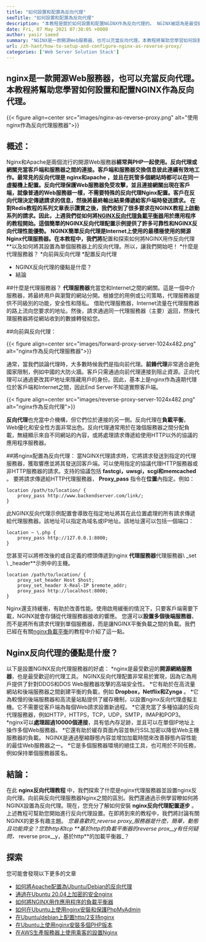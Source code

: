 ```yaml
---
title: "如何設置和配置為反向代理" 
seoTitle: "如何設置和配置為反向代理" 
description: "本教程是關於如何設置和配置NGINX作為反向代理的。 NGINX被認為是最受歡迎的開源反向代理網絡服務器之一。" 
date: Fri, 07 May 2021 07:38:05 +0000
author: yasir saeed
summary: "NGINX是一款開源Web服務器，也可以充當反向代理。本教程將幫助您學習如何設置和配置NGINX作為反向代理。" 
url: /zh-hant/how-to-setup-and-configure-nginx-as-reverse-proxy/
categories: ['Web Server Solution Stack']
---
```


## nginx是一款開源Web服務器，也可以充當反向代理。本教程將幫助您學習如何設置和配置NGINX作為反向代理。

{{< figure align=center src="images/nginx-as-reverse-proxy.png" alt="使用nginx作為反向代理服務器">}}


## 概述：
Nginx和Apache是​​兩個流行的開源Web服務器**經常與PHP一起使用。反向代理或網關充當客戶端和服務器之間的連接。客戶端和服務器交換信息彼此連續有效地工作。最常見的反向代理是 **nginx和apache** ，並且在託管多個網站時都可以在同一虛擬機上配置。反向代理保護Web服務器免受攻擊，並且連接網關出現在客戶端，就像普通的Web服務器一樣，不需要特殊的反向代理Nginx配置。客戶在反向代理決定傳遞請求的信息，然後將最終輸出結果傳遞給客戶端時發送請求。
在對Redis教程的系列文章表示讚賞之後，我們收到了很多要求在NGINX教程上啟動系列的請求。因此，上週我們從如何將[NGINX反向代理負載平衡器][1]用於應用程序的教程開始。這個簡單的NGINX反向代理配置示例提供了許多可靠性和NGINX反向代理性能優勢。 NGINX簡單反向代理是Internet上使用的最積極使用的開源Nginx代理服務器。在本教程中，我們將**配置和探索如何將NGINX用作反向代理**以及如何將其設置為單個服務器上的反向代理。所以，讓我們開始吧！
  *什麼是代理服務器？
  *向前與反向代理
  *配置反向代理
  * NGINX反向代理的優點是什麼？
  * 結論

##什麼是代理服務器？
**代理服務器**充當您和Internet之間的網關。這是一個中介服務器，將最終用戶與瀏覽的網站分開。根據您的用例或公司策略，代理服務器提供不同級別的功能，安全性和隱私。
借助代理服務器，Internet流量在代理服務器的路上流向您要求的地址。然後，請求通過同一代理服務器（主要）返回，然後代理服務器將從網站收到的數據轉發給您。

##向前與反向代理：

{{< figure align=center src="images/forward-proxy-server-1024x482.png" alt="nginx作為反向代理服務器">}}

通常，當我們談論代理時，大多數時候我們是指向前代理。**前鋒代理**非常適合避免國家限制，例如中國的大防火牆。客戶只需通過向前代理連接到阻止資源。正向代理可以通過更改其IP地址來隱藏用戶的身份。因此，基本上是nginx作為遠期代理位於客戶端和Internet之間，因此End Server不知道實際客戶端。

{{< figure align=center src="images/reverse-proxy-server-1024x482.png" alt="nginx作為反向代理">}}

**反向代理**也充當中介機構，但它們位於連接的另一側。反向代理在**負載平衡**，Web優化和安全性方面非常出色。反向代理通常用於在幾個服務器之間分配負載，無縫顯示來自不同網站的內容，或將處理請求傳遞給使用HTTP以外的協議的應用程序服務器。

##將nginx配置為反向代理：
當NGINX代理請求時，它將請求發送到指定的代理服務器，獲取響應並將其發送回客戶端。可以使用指定的協議代理HTTP服務器或非HTTP服務器的請求。支持的協議包括 **fastcgi，uwsgi，scgi和memcached** 。
要將請求傳遞給HTTP代理服務器， **Proxy_pass** 指令在**位置**內指定。例如：
```
location /path/to/location/ {
    proxy_pass http://www.backendserver.com/link/;
}
```
此NGINX反向代理示例配置會導致在指定地址將其在此位置處理的所有請求傳遞給代理服務器。該地址可以指定為域名或IP地址。該地址還可以包括一個端口：
```
location ~ \.php {
    proxy_pass http://127.0.0.1:8000;
}
```
您甚至可以將修改後的或自定義的標頭傳遞到nginx **代理服務器**代理服務器\ _set \ _header**示例中的主機。
```
location /path/to/location/ {
    proxy_set_header Host $host;
    proxy_set_header X-Real-IP $remote_addr;
    proxy_pass http://localhost:8000;
}
```
Nginx還支持緩衝，有助於改善性能。使用啟用緩衝的情況下，只要客戶端需要下載，NGINX就會存儲從代理服務器接收的響應。
您還可以**設置多個後端服務器**，而不是將所有請求代理到單個服務器，而是讓NGINX平衡負載之間的負載。我們已經在有關[nginx負載平衡][1]的教程中介紹了這一點。

## Nginx反向代理的優點是什麼？
以下是設置NGINX反向代理服務器的好處：
  *nginx是最受歡迎的**開源網絡服務器**，也是最受歡迎的代理工具。 NGINX反向代理配置非常易於實現，因為它為用戶提供了針對DDOS和DOS Web服務器攻擊的高端安全性。
  *它有助於在高流量網站和後端服務器之間創建平衡的負載，例如 **Dropbox，Netflix和Zynga** 。
  *它為較慢的後端服務器和高流量站點提供了緩存機制，以設置nginx反向代理虛擬主機。它不需要從客戶端為每個Web請求設置新過程。
  *它還充當了多種協議的反向代理服務器，例如HTTP，HTTPS，TCP，UDP，SMTP，IMAP和POP3。
  *nginx可以**處理超過10000個連接**，具有低內存足跡，並且可以在單個IP地址上操作多個Web服務器。
  *它還有助於緩存頁面內容並執行SSL加密以降低Web主機服務器的負載。 NGINX是通過壓縮靜態內容並增加加載時間來改善靜態內容性能的最佳Web服務器之一。
  *它是多個服務器環境的絕佳工具，也可用於不同任務，例如保持單個服務器匿名。

## 結論：
在此 **nginx反向代理教程** 中，我們探索了什麼是nginx代理服務器並設置nginx反向代理。向前與反向代理服務器Nginx之間的區別。我們還通過示例學習瞭如何將NGINX設置為反向代理。現在，您充分了解如何安裝 **nginx反向代理配置逐步** 。上述教程可幫助您開始進行反向代理設置。在即將到來的教程中，我們將討論有關NGINX的更多有趣主題。
_您最喜歡的_reverse proxy_服務器是什麼，簡單，動態且功能齊全？您對http和tcp **基於http的負載平衡器的reverse prox__y有任何疑問，_ reverse prox__y，基於http**的加載平衡器_？

## 探索
您可能會發現以下更多的文章
  * [如何將Apache配置為Ubuntu/Debian的反向代理][3]
  * [通過在Ubuntu 20.04上加密的安全nginx][4]
  * [如何將NGINX用作應用程序的負載平衡器][1]
  * [如何在Ubuntu上使用nginx安裝和保護PhpMyAdmin][5]
  * [在Ubuntu/debian上配置http/2支持nginx][6]
  * [在Ubuntu上使用nginx安裝多個PHP版本][7]
  * [在AWS生產服務器上使用乘客的設置Nginx][8]

  
[1]: https://blog.containerize.com/web-server-solution-stack/how-to-use-nginx-as-load-balancer-for-your-application/
[2]: mailto:yasir.saeed@aspose.com
[3]: https://blog.containerize.com/web-server-solution-stack/how-to-configure-apache-as-a-reverse-proxy-for-ubuntudebian/
[4]: https://blog.containerize.com/web-server-solution-stack/how-to-secure-nginx-with-letsencrypt-on-ubuntu-20-04/
[5]: https://blog.containerize.com/web-server-solution-stack/how-to-install-and-secure-phpmyadmin-with-nginx-on-ubuntu/
[6]: https://blog.containerize.com/web-server-solution-stack/how-to-configure-http2-support-in-nginx-on-ubuntudebian/
[7]: https://blog.containerize.com/web-server-solution-stack/how-to-install-multiple-php-versions-with-nginx-on-ubuntu/
[8]: https://blog.containerize.com/web-server-solution-stack/how-to-setup-nginx-with-passenger-on-aws-production-server/
